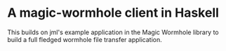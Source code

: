 # A magic-wormhole client in Haskell

This builds on jml's example application in the Magic Wormhole library
to build a full fledged wormhole file transfer application.
